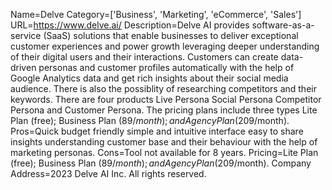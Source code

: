 Name=Delve
Category=['Business', 'Marketing', 'eCommerce', 'Sales']
URL=https://www.delve.ai/
Description=Delve AI provides software-as-a-service (SaaS) solutions that enable businesses to deliver exceptional customer experiences and power growth leveraging deeper understanding of their digital users and their interactions. Customers can create data-driven personas and customer profiles automatically with the help of Google Analytics data and get rich insights about their social media audience. There is also the possiblity of researching competitors and their keywords. There are four products Live Persona Social Persona Competitor Persona and Customer Persona. The pricing plans include three types Lite Plan (free); Business Plan ($89/month); and Agency Plan ($209/month).
Pros=Quick budget friendly simple and intuitive interface easy to share insights understanding customer base and their behaviour with the help of marketing personas.
Cons=Tool not available for 8 years.
Pricing=Lite Plan (free); Business Plan ($89/month); and Agency Plan ($209/month).
Company Address=2023 Delve AI Inc. All rights reserved.
